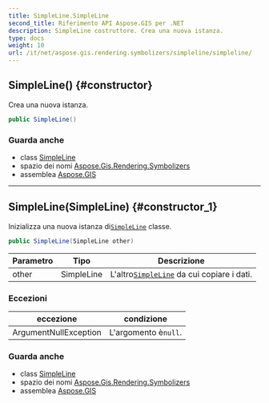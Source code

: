 ```yaml
---
title: SimpleLine.SimpleLine
second_title: Riferimento API Aspose.GIS per .NET
description: SimpleLine costruttore. Crea una nuova istanza.
type: docs
weight: 10
url: /it/net/aspose.gis.rendering.symbolizers/simpleline/simpleline/
---
```

## SimpleLine() {#constructor}

Crea una nuova istanza.

```csharp
public SimpleLine()
```

### Guarda anche

* class [SimpleLine](../)
* spazio dei nomi [Aspose.Gis.Rendering.Symbolizers](../../simpleline/)
* assemblea [Aspose.GIS](../../../)

---

## SimpleLine(SimpleLine) {#constructor_1}

Inizializza una nuova istanza di[`SimpleLine`](../) classe.

```csharp
public SimpleLine(SimpleLine other)
```

| Parametro | Tipo | Descrizione |
| --- | --- | --- |
| other | SimpleLine | L'altro[`SimpleLine`](../) da cui copiare i dati. |

### Eccezioni

| eccezione | condizione |
| --- | --- |
| ArgumentNullException | L'argomento è`null`. |

### Guarda anche

* class [SimpleLine](../)
* spazio dei nomi [Aspose.Gis.Rendering.Symbolizers](../../simpleline/)
* assemblea [Aspose.GIS](../../../)


